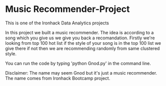 # Music Recommender-Project

This is one of the Ironhack Data Analytics projects


In this project we built a music recommender. The idea is according to a song which you give us we give you back a recomandation. Firstly we're looking from top 100 hot list if the style of your song is in the top 100 list we give there if not then we are recommending randomly from same clustered style. 

You can run the code by typing 'python Gnod.py' in the command line. 

Disclaimer: The name may seem Gnod but it's just a music recommender. The name comes from Ironhack Bootcamp project.
